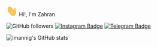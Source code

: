 <img src="https://github.com/lynnnnzx/LynnnnZx/raw/master/wave.gif" width="30px"> Hi!, I'm Zahran </font>

<img alt="GitHub followers" src="https://img.shields.io/github/followers/imannig">     [![Instagram Badge](https://img.shields.io/badge/Instagram-%40imanniigg-ff69b4?logo=instagram)](https://instagram.com/imanniigg)
[![Telegram Badge](https://img.shields.io/badge/Telegram-%40imannig-9cf?logo=telegram)](https://t.me/imannig)

![imannig's GitHub stats](https://github-readme-stats.vercel.app/api?username=imannig&show_icons=true&theme=tokyonight)
<!---
imannig/imannig is a ✨ special ✨ repository because its `README.md` (this file) appears on your GitHub profile.
You can click the Preview link to take a look at your changes.
--->
